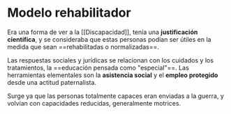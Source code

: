 # Modelo rehabilitador

Era una forma de ver a la [[Discapacidad]], tenía una **justificación científica**, y se consideraba que estas personas podían ser útiles en la medida que sean ==rehabilitadas o normalizadas==.

Las respuestas sociales y jurídicas se relacionan con los cuidados y los tratamientos, la ==educación pensada como "especial"==. Las herramientas elementales son la **asistencia social** y el **empleo protegido** desde una actitud paternalista.

Surge ya que las personas totalmente capaces eran enviadas a la guerra, y volvían con capacidades reducidas, generalmente motrices.

